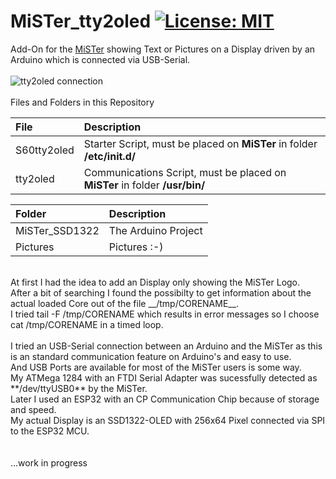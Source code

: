 # MiSTer_tty2oled [![License: MIT](https://img.shields.io/badge/License-MIT-yellow.svg)](https://opensource.org/licenses/MIT)
Add-On for the [MiSTer](https://github.com/MiSTer-devel) showing Text or Pictures on a Display driven by an Arduino which is connected via USB-Serial.<br/>
<br/>
![tty2oled connection](https://github.com/venice1200/MiSTer_tty2oled/blob/main/Pictures/OLED_Connection.jpg?raw=true)
<br/>
<br/>
Files and Folders in this Repository<br/>

| File | Description |
| :--- | :--- |
| S60tty2oled | Starter Script, must be placed on **MiSTer** in folder **/etc/init.d/**  |
| tty2oled | Communications Script, must be placed on **MiSTer** in folder **/usr/bin/** |

| Folder | Description |
| :--- | :--- |
| MiSTer_SSD1322 | The Arduino Project |
| Pictures | Pictures :-) |

<br/>
At first I had the idea to add an Display only showing the MiSTer Logo.<br/>
After a bit of searching I found the possibilty to get information about the actual loaded Core out of the file __/tmp/CORENAME__.<br/>
I tried tail -F /tmp/CORENAME which results in error messages so I choose cat /tmp/CORENAME in a timed loop.<br/>
<br/>
I tried an USB-Serial connection between an Arduino and the MiSTer as this is an standard communication feature on Arduino's and easy to use.<br/>
And USB Ports are available for most of the MiSTer users is some way.<br/>
My ATMega 1284 with an FTDI Serial Adapter was sucessfully detected as **/dev/ttyUSB0** by the MiSTer.<br/>
Later I used an ESP32 with an CP Communication Chip because of storage and speed.<br/>
My actual Display is an SSD1322-OLED with 256x64 Pixel connected via SPI to the ESP32 MCU.<br/>
<br/>
<br/>
...work in progress<br/>
<br/>
